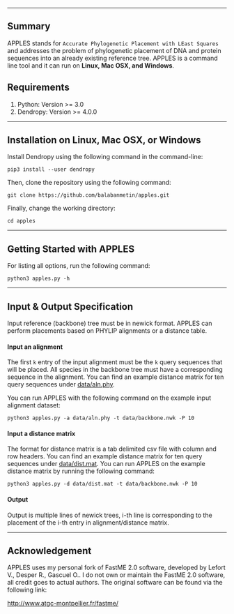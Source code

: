 ------------------------------------
Summary
------------------------------------
APPLES stands for `Accurate Phylogenetic Placement with LEast Squares` and addresses the problem of phylogenetic placement of DNA and protein sequences into an already existing reference tree. APPLES is a command line tool and it can run on **Linux, Mac OSX, and Windows**.

Requirements
-------------------
1. Python: Version >= 3.0
2. Dendropy: Version >= 4.0.0

------------------------------------
Installation on Linux, Mac OSX, or Windows
------------------------------------

Install Dendropy using the following command in the command-line:

`pip3 install --user dendropy`

Then, clone the repository using the following command:

`git clone https://github.com/balabanmetin/apples.git`

Finally, change the working directory:

`cd apples`

---------------------------------------------
Getting Started with APPLES
---------------------------------------------

For listing all options, run the following command:

`python3 apples.py -h`

---------------------------------------------
Input & Output Specification
---------------------------------------------

Input reference (backbone) tree must be in newick format. APPLES can perform placements based on PHYLIP alignments or a distance table.
#### Input an alignment 
The first `k` entry of the input alignment must be the `k` query sequences that will be placed. All species in the backbone tree must have a corresponding sequence in the alignment. You can find an example distance matrix for ten query sequences under [data/aln.phy](data/aln.phy).

You can run APPLES with the following command on the example input alignment dataset:

`python3 apples.py -a data/aln.phy -t data/backbone.nwk -P 10`

#### Input a distance matrix
The format for distance matrix is a tab delimited csv file with column and row headers. You can find an example distance matrix for ten query sequences under [data/dist.mat](data/dist.mat).
You can run APPLES on the example distance matrix by running the following command:

`python3 apples.py -d data/dist.mat -t data/backbone.nwk -P 10`

#### Output
Output is multiple lines of newick trees, i-th line is corresponding to the placement of the i-th entry in alignment/distance matrix.

---------------------------------------------
Acknowledgement
---------------------------------------------

APPLES uses my personal fork of FastME 2.0 software, developed by Lefort V., Desper R., Gascuel O.. I do not own or maintain the FastME 2.0 software, all credit goes to actual authors.
The original software can be found via the following link:

http://www.atgc-montpellier.fr/fastme/

